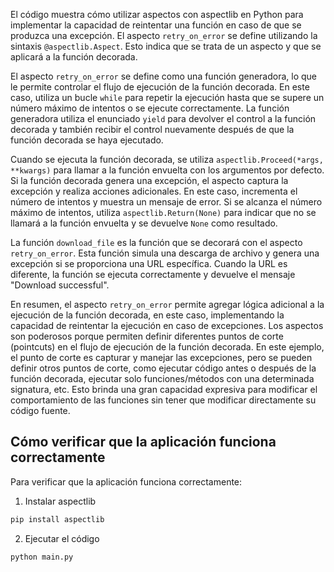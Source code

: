 El código muestra cómo utilizar aspectos con aspectlib en Python para implementar la capacidad de reintentar una función en caso de que se produzca una excepción. El aspecto `retry_on_error` se define utilizando la sintaxis `@aspectlib.Aspect`. Esto indica que se trata de un aspecto y que se aplicará a la función decorada.

El aspecto `retry_on_error` se define como una función generadora, lo que le permite controlar el flujo de ejecución de la función decorada. En este caso, utiliza un bucle `while` para repetir la ejecución hasta que se supere un número máximo de intentos o se ejecute correctamente. La función generadora utiliza el enunciado `yield` para devolver el control a la función decorada y también recibir el control nuevamente después de que la función decorada se haya ejecutado.

Cuando se ejecuta la función decorada, se utiliza `aspectlib.Proceed(*args, **kwargs)` para llamar a la función envuelta con los argumentos por defecto. Si la función decorada genera una excepción, el aspecto captura la excepción y realiza acciones adicionales. En este caso, incrementa el número de intentos y muestra un mensaje de error. Si se alcanza el número máximo de intentos, utiliza `aspectlib.Return(None)` para indicar que no se llamará a la función envuelta y se devuelve `None` como resultado.

La función `download_file` es la función que se decorará con el aspecto `retry_on_error`. Esta función simula una descarga de archivo y genera una excepción si se proporciona una URL específica. Cuando la URL es diferente, la función se ejecuta correctamente y devuelve el mensaje "Download successful".

En resumen, el aspecto `retry_on_error` permite agregar lógica adicional a la ejecución de la función decorada, en este caso, implementando la capacidad de reintentar la ejecución en caso de excepciones. Los aspectos son poderosos porque permiten definir diferentes puntos de corte (pointcuts) en el flujo de ejecución de la función decorada. En este ejemplo, el punto de corte es capturar y manejar las excepciones, pero se pueden definir otros puntos de corte, como ejecutar código antes o después de la función decorada, ejecutar solo funciones/métodos con una determinada signatura, etc. Esto brinda una gran capacidad expresiva para modificar el comportamiento de las funciones sin tener que modificar directamente su código fuente.
## Cómo verificar que la aplicación funciona correctamente

Para verificar que la aplicación funciona correctamente: 
1. Instalar aspectlib
```bash
pip install aspectlib
```
2. Ejecutar el código
```bash
python main.py
```
